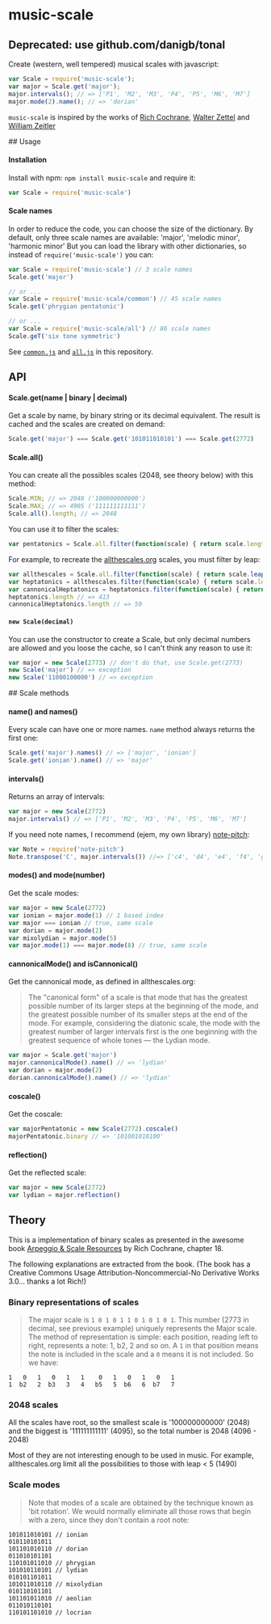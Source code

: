 # music-scale

## Deprecated: use github.com/danigb/tonal

Create (western, well tempered) musical scales with javascript:

```js
var Scale = require('music-scale');
var major = Scale.get('major');
major.intervals(); // => ['P1', 'M2', 'M3', 'P4', 'P5', 'M6', 'M7']
major.mode(2).name(); // => 'dorian'
```

`music-scale` is inspired by the works of [Rich Cochrane](http://cochranemusic.com), [Walter Zettel](http://www.muzuu.org/new_life/pics/simpleblog/scales/scalesadvice.html) and [William Zeitler](http://www.allthescales.org/)

## Usage

#### Installation

Install with npm: `npm install music-scale` and require it:

```js
var Scale = require('music-scale')
```

#### Scale names

In order to reduce the code, you can choose the size of the dictionary.
By default, only three scale names are available: 'major', 'melodic minor', 'harmonic minor'
But you can load the library with other dictionaries, so instead of `require('music-scale')` you can:

```js
var Scale = require('music-scale') // 3 scale names
Scale.get('major')

// or ...
var Scale = require('music-scale/common') // 45 scale names
Scale.get('phrygian pentatonic')

// or ...
var Scale = require('music-scale/all') // 86 scale names
Scale.geT('six tone symmetric')
```

See [`common.js`](https://github.com/danigb/music-scale/blob/master/common.js) and
[`all.js`](https://github.com/danigb/music-scale/blob/master/all.js) in this repository.

## API

#### Scale.get(name | binary | decimal)

Get a scale by name, by binary string or its decimal equivalent.
The result is cached and the scales are created on demand:

```js
Scale.get('major') === Scale.get('101011010101') === Scale.get(2772)
```

#### Scale.all()

You can create all the possibles scales (2048, see theory below) with this method:

```js
Scale.MIN; // => 2048 ('100000000000')
Scale.MAX; // => 4905 ('111111111111')
Scale.all().length; // => 2048
```

You can use it to filter the scales:

```js
var pentatonics = Scale.all.filter(function(scale) { return scale.length === 5 })
```

For example, to recreate the [allthescales.org](http://allthescales.org) scales,
you must filter by leap:

```js
var allthescales = Scale.all.filter(function(scale) { return scale.leap() < 5 })
var heptatonics = allthescales.filter(function(scale) { return scale.length === 7 })
var cannonicalHeptatonics = heptatonics.filter(function(scale) { return scale.isCannonical() })
heptatonics.length // => 413
cannonicalHeptatonics.length // => 59
```

#### `new Scale(decimal)`

You can use the constructor to create a Scale, but only decimal numbers are allowed
and you loose the cache, so I can't think any reason to use it:

```js
var major = new Scale(2773) // don't do that, use Scale.get(2773)
new Scale('major') // => exception
new Scale('11000100000') // => exception
```

## Scale methods

#### name() and names()

Every scale can have one or more names. `name` method always returns the first one:

```js
Scale.get('major').names() // => ['major', 'ionian']
Scale.get('ionian').name() // => 'major'
```

#### intervals()

Returns an array of intervals:

```js
var major = new Scale(2772)
major.intervals() // => ['P1', 'M2', 'M3', 'P4', 'P5', 'M6', 'M7']
```

If you need note names, I recommend (ejem, my own library) [note-pitch](http://github.com/danigb/note-pitch):

```js
var Note = require('note-pitch')
Note.transpose('C', major.intervals()) //=> ['c4', 'd4', 'e4', 'f4', 'g4', 'a4', 'b4']
```

#### modes() and mode(number)

Get the scale modes:

```js
var major = new Scale(2772)
var ionian = major.mode(1) // 1 based index
var major === ionian // true, same scale
var dorian = major.mode(2)
var mixolydian = major.mode(5)
var major.mode(1) === major.mode(8) // true, same scale
```

#### cannonicalMode() and isCannonical()

Get the cannonical mode, as defined in allthescales.org:

> The "canonical form" of a scale is that mode that has the greatest possible number of its larger steps at the beginning of the mode, and the greatest possible number of its smaller steps at the end of the mode. For example, considering the diatonic scale, the mode with the greatest number of larger intervals first is the one beginning with the greatest sequence of whole tones — the Lydian mode.

```js
var major = Scale.get('major')
major.cannonicalMode().name() // => 'lydian'
var dorian = major.mode(2)
dorian.cannonicalMode().name() // => 'lydian'
```

#### coscale()

Get the coscale:

```js
var majorPentatonic = new Scale(2772).coscale()
majorPentatonic.binary // => '101001010100'
```

#### reflection()

Get the reflected scale:

```js
var major = new Scale(2772)
var lydian = major.reflection()
```

## Theory

This is a implementation of binary scales as presented in the awesome book [Arpeggio & Scale Resources](https://archive.org/details/ScaleAndArpeggioResourcesAGuitarEncyclopedia) by Rich Cochrane, chapter 18.

The following explanations are extracted from the book. (The book has a Creative Commons Usage Attribution-Noncommercial-No Derivative Works 3.0... thanks a lot Rich!)

### Binary representations of scales

> The major scale is `1 0 1 0 1 1 0 1 0 1 0 1`. This number (2773 in decimal, see previous example) uniquely represents the Major scale. The method of representation is simple: each position, reading left to right, represents a note: 1, b2, 2 and so on. A `1` in that position means the note is included in the scale and a `0` means it is not included. So we have:

```
1   0   1   0   1   1    0   1   0   1   0   1
1  b2   2  b3   3   4   b5   5  b6   6  b7   7
```

### 2048 scales

All the scales have root, so the smallest scale is '100000000000' (2048) and
the biggest is '111111111111' (4095), so the total number is 2048 (4096 - 2048)

Most of they are not interesting enough to be used in music.
For example, allthescales.org limit all the possibilities to those with leap < 5 (1490)

### Scale modes

> Note that modes of a scale are obtained by the technique known as 'bit rotation'. We would normally eliminate all those rows that begin with a zero, since they don't contain a root note:

```
101011010101 // ionian
010110101011
101101010110 // dorian
011010101101
110101011010 // phrygian
101010110101 // lydian
010101101011
101011010110 // mixolydian
010110101101
101101011010 // aeolian
011010110101
110101101010 // locrian
```
